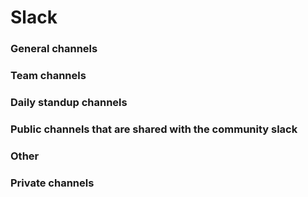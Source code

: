 # Slack 

### General channels

### Team channels

### Daily standup channels

### Public channels that are shared with the community slack

### Other

### Private channels
